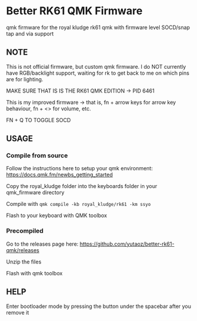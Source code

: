 # Better RK61 QMK Firmware
qmk firmware for the royal kludge rk61 qmk with firmware level SOCD/snap tap and via support

## NOTE
This is not official firmware, but custom qmk firmware. I do NOT currently have RGB/backlight support, waiting for rk to get back to me on which pins are for lighting.

MAKE SURE THAT IS IS THE RK61 QMK EDITION -> PID 6461

This is my improved firmware -> that is, fn + arrow keys for arrow key behaviour, fn + <> for volume, etc.

FN + Q TO TOGGLE SOCD

## USAGE

### Compile from source

Follow the instructions here to setup your qmk environment: https://docs.qmk.fm/newbs_getting_started
 
Copy the royal_kludge folder into the keyboards folder in your qmk_firmware directory

Compile with `qmk compile -kb royal_kludge/rk61 -km ssyo`

Flash to your keyboard with QMK toolbox

### Precompiled
Go to the releases page here: https://github.com/yutaoz/better-rk61-qmk/releases

Unzip the files

Flash with qmk toolbox

## HELP

Enter bootloader mode by pressing the button under the spacebar after you remove it
